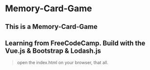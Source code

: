 # Memory-Card-Game

## This is a Memory-Card-Game

## Learning from FreeCodeCamp. Build with the Vue.js &amp; Bootstrap &amp; Lodash.js

> open the index.html on your browser, that all.
